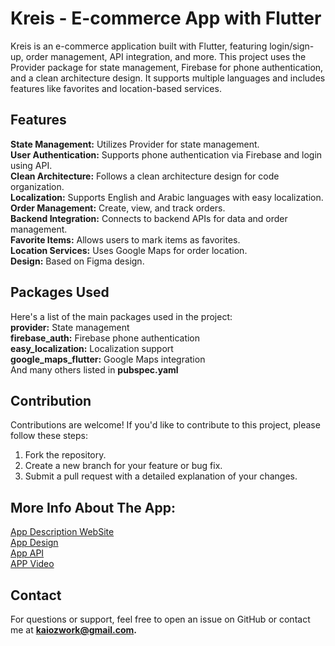 # Kreis - E-commerce App with Flutter
 <!-- Insert your logo or any image representing the project -->

Kreis is an e-commerce application built with Flutter, featuring login/sign-up, order management, API integration, and more. This project uses the Provider package for state management, Firebase for phone authentication, and a clean architecture design. It supports multiple languages and includes features like favorites and location-based services.  

## Features
**State Management:** Utilizes Provider for state management.  
**User Authentication:** Supports phone authentication via Firebase and login using API.  
**Clean Architecture:** Follows a clean architecture design for code organization.  
**Localization:** Supports English and Arabic languages with easy localization.  
**Order Management:** Create, view, and track orders.  
**Backend Integration:** Connects to backend APIs for data and order management.  
**Favorite Items:** Allows users to mark items as favorites.  
**Location Services:** Uses Google Maps for order location.  
**Design:** Based on Figma design.  

## Packages Used
Here's a list of the main packages used in the project:  
**provider:** State management  
**firebase_auth:** Firebase phone authentication  
**easy_localization:** Localization support  
**google_maps_flutter:** Google Maps integration  
And many others listed in **pubspec.yaml**  

## Contribution
Contributions are welcome! If you'd like to contribute to this project, please follow these steps:  
1. Fork the repository.  
2. Create a new branch for your feature or bug fix.  
3. Submit a pull request with a detailed explanation of your changes.

## More Info About The App:
[App Description WebSite](https://ecommerce.project-nami.xyz/ar)  
[App Design](https://www.figma.com/proto/u0csWbiHObNaddvJbTIDuh/Circle?type=design&node-id=1-151&t=9LD5vESa5Se6UelN-1&scaling=min-zoom&page-id=0%3A1&starting-point-node-id=1%3A98&mode=design)  
[App API](https://documenter.getpostman.com/view/13312101/2s9YCASAXD)  
[APP Video](https://www.linkedin.com/posts/kailearn_flutter-ecommerce-project-activity-7193610584808947712-ug6D?utm_source=share&utm_medium=member_desktop)

## Contact
For questions or support, feel free to open an issue on GitHub or contact me at **kaiozwork@gmail.com.**
